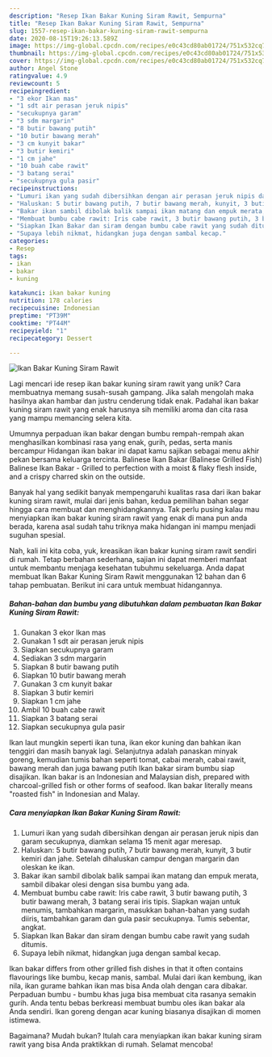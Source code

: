 ```yaml
---
description: "Resep Ikan Bakar Kuning Siram Rawit, Sempurna"
title: "Resep Ikan Bakar Kuning Siram Rawit, Sempurna"
slug: 1557-resep-ikan-bakar-kuning-siram-rawit-sempurna
date: 2020-08-15T19:26:13.589Z
image: https://img-global.cpcdn.com/recipes/e0c43cd80ab01724/751x532cq70/ikan-bakar-kuning-siram-rawit-foto-resep-utama.jpg
thumbnail: https://img-global.cpcdn.com/recipes/e0c43cd80ab01724/751x532cq70/ikan-bakar-kuning-siram-rawit-foto-resep-utama.jpg
cover: https://img-global.cpcdn.com/recipes/e0c43cd80ab01724/751x532cq70/ikan-bakar-kuning-siram-rawit-foto-resep-utama.jpg
author: Angel Stone
ratingvalue: 4.9
reviewcount: 5
recipeingredient:
- "3 ekor Ikan mas"
- "1 sdt air perasan jeruk nipis"
- "secukupnya garam"
- "3 sdm margarin"
- "8 butir bawang putih"
- "10 butir bawang merah"
- "3 cm kunyit bakar"
- "3 butir kemiri"
- "1 cm jahe"
- "10 buah cabe rawit"
- "3 batang serai"
- "secukupnya gula pasir"
recipeinstructions:
- "Lumuri ikan yang sudah dibersihkan dengan air perasan jeruk nipis dan garam secukupnya, diamkan selama 15 menit agar meresap."
- "Haluskan: 5 butir bawang putih, 7 butir bawang merah, kunyit, 3 butir kemiri dan jahe. Setelah dihaluskan campur dengan margarin dan oleskan ke ikan."
- "Bakar ikan sambil dibolak balik sampai ikan matang dan empuk merata, sambil dibakar olesi dengan sisa bumbu yang ada."
- "Membuat bumbu cabe rawit: Iris cabe rawit, 3 butir bawang putih, 3 butir bawang merah, 3 batang serai iris tipis. Siapkan wajan untuk menumis, tambahkan margarin, masukkan bahan-bahan yang sudah diiris, tambahkan garam dan gula pasir secukupnya. Tumis sebentar, angkat."
- "Siapkan Ikan Bakar dan siram dengan bumbu cabe rawit yang sudah ditumis."
- "Supaya lebih nikmat, hidangkan juga dengan sambal kecap."
categories:
- Resep
tags:
- ikan
- bakar
- kuning

katakunci: ikan bakar kuning 
nutrition: 178 calories
recipecuisine: Indonesian
preptime: "PT39M"
cooktime: "PT44M"
recipeyield: "1"
recipecategory: Dessert

---
```



![Ikan Bakar Kuning Siram Rawit](https://img-global.cpcdn.com/recipes/e0c43cd80ab01724/751x532cq70/ikan-bakar-kuning-siram-rawit-foto-resep-utama.jpg)

Lagi mencari ide resep ikan bakar kuning siram rawit yang unik? Cara membuatnya memang susah-susah gampang. Jika salah mengolah maka hasilnya akan hambar dan justru cenderung tidak enak. Padahal ikan bakar kuning siram rawit yang enak harusnya sih memiliki aroma dan cita rasa yang mampu memancing selera kita.

Umumnya perpaduan ikan bakar dengan bumbu rempah-rempah akan menghasilkan kombinasi rasa yang enak, gurih, pedas, serta manis bercampur Hidangan ikan bakar ini dapat kamu sajikan sebagai menu akhir pekan bersama keluarga tercinta. Balinese Ikan Bakar (Balinese Grilled Fish) Balinese Ikan Bakar - Grilled to perfection with a moist &amp; flaky flesh inside, and a crispy charred skin on the outside.

Banyak hal yang sedikit banyak mempengaruhi kualitas rasa dari ikan bakar kuning siram rawit, mulai dari jenis bahan, kedua pemilihan bahan segar hingga cara membuat dan menghidangkannya. Tak perlu pusing kalau mau menyiapkan ikan bakar kuning siram rawit yang enak di mana pun anda berada, karena asal sudah tahu triknya maka hidangan ini mampu menjadi suguhan spesial.


Nah, kali ini kita coba, yuk, kreasikan ikan bakar kuning siram rawit sendiri di rumah. Tetap berbahan sederhana, sajian ini dapat memberi manfaat untuk membantu menjaga kesehatan tubuhmu sekeluarga. Anda dapat membuat Ikan Bakar Kuning Siram Rawit menggunakan 12 bahan dan 6 tahap pembuatan. Berikut ini cara untuk membuat hidangannya.

<!--inarticleads1-->

##### Bahan-bahan dan bumbu yang dibutuhkan dalam pembuatan Ikan Bakar Kuning Siram Rawit:

1. Gunakan 3 ekor Ikan mas
1. Gunakan 1 sdt air perasan jeruk nipis
1. Siapkan secukupnya garam
1. Sediakan 3 sdm margarin
1. Siapkan 8 butir bawang putih
1. Siapkan 10 butir bawang merah
1. Gunakan 3 cm kunyit bakar
1. Siapkan 3 butir kemiri
1. Siapkan 1 cm jahe
1. Ambil 10 buah cabe rawit
1. Siapkan 3 batang serai
1. Siapkan secukupnya gula pasir


Ikan laut mungkin seperti ikan tuna, ikan ekor kuning dan bahkan ikan tenggiri dan masih banyak lagi. Selanjutnya adalah panaskan minyak goreng, kemudian tumis bahan seperti tomat, cabai merah, cabai rawit, bawang merah dan juga bawang putih Ikan bakar siram bumbu siap disajikan. Ikan bakar is an Indonesian and Malaysian dish, prepared with charcoal-grilled fish or other forms of seafood. Ikan bakar literally means &#34;roasted fish&#34; in Indonesian and Malay. 

<!--inarticleads2-->

##### Cara menyiapkan Ikan Bakar Kuning Siram Rawit:

1. Lumuri ikan yang sudah dibersihkan dengan air perasan jeruk nipis dan garam secukupnya, diamkan selama 15 menit agar meresap.
1. Haluskan: 5 butir bawang putih, 7 butir bawang merah, kunyit, 3 butir kemiri dan jahe. Setelah dihaluskan campur dengan margarin dan oleskan ke ikan.
1. Bakar ikan sambil dibolak balik sampai ikan matang dan empuk merata, sambil dibakar olesi dengan sisa bumbu yang ada.
1. Membuat bumbu cabe rawit: Iris cabe rawit, 3 butir bawang putih, 3 butir bawang merah, 3 batang serai iris tipis. Siapkan wajan untuk menumis, tambahkan margarin, masukkan bahan-bahan yang sudah diiris, tambahkan garam dan gula pasir secukupnya. Tumis sebentar, angkat.
1. Siapkan Ikan Bakar dan siram dengan bumbu cabe rawit yang sudah ditumis.
1. Supaya lebih nikmat, hidangkan juga dengan sambal kecap.


Ikan bakar differs from other grilled fish dishes in that it often contains flavourings like bumbu, kecap manis, sambal. Mulai dari ikan kembung, ikan nila, ikan gurame bahkan ikan mas bisa Anda olah dengan cara dibakar. Perpaduan bumbu - bumbu khas juga bisa membuat cita rasanya semakin gurih. Anda tentu bebas berkreasi membuat bumbu oles ikan bakar ala Anda sendiri. Ikan goreng dengan acar kuning biasanya disajikan di momen istimewa. 

Bagaimana? Mudah bukan? Itulah cara menyiapkan ikan bakar kuning siram rawit yang bisa Anda praktikkan di rumah. Selamat mencoba!
